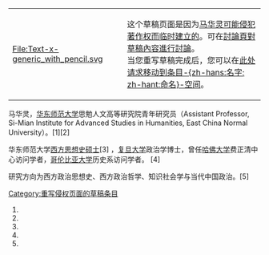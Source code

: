 <table>
<tbody>
<tr class="odd">
<td><p><a href="https://zh.wikipedia.org/wiki/File:Text-x-generic_with_pencil.svg" title="fig:File:Text-x-generic_with_pencil.svg"><a href="File:Text-x-generic_with_pencil.svg">File:Text-x-generic_with_pencil.svg</a></a></p></td>
<td><p>这个草稿页面是因为<a href="https://zh.wikipedia.org/wiki/马华灵" title="wikilink">马华灵可能</a><a href="https://zh.wikipedia.org/wiki/wikipedia:COPYVIO" title="wikilink">侵犯著作权而临时建立的</a>。可在<a href="https://zh.wikipedia.org/wiki/Draft_talk:马华灵" title="wikilink">討論頁對草稿內容進行討論</a>。<br />
当您重写草稿完成后，您可以在<a href="https://zh.wikipedia.org/wiki/wikipedia:CV#马华灵" title="wikilink">此处请求移动到条目-{zh-hans:名字; zh-hant:命名}-空间</a>。</p></td>
</tr>
</tbody>
</table>

马华灵，[华东师范大学](../Page/华东师范大学.md "wikilink")思勉人文高等研究院青年研究员（Assistant Professor, Si-Mian Institute for Advanced Studies in Humanities, East China Normal University）。\[1\]\[2\]

华东师范大学[西方思想史硕士](https://zh.wikipedia.org/wiki/西方思想史 "wikilink")\[3\] ，[复旦大学](../Page/复旦大学.md "wikilink")政治学博士，曾任[哈佛大学](../Page/哈佛大学.md "wikilink")费正清中心访问学者，[哥伦比亚大学](../Page/哥伦比亚大学.md "wikilink")历史系访问学者。 \[4\]

研究方向为西方政治思想史、西方政治哲学、知识社会学与当代中国政治。\[5\]

[Category:重写侵权页面的草稿条目](https://zh.wikipedia.org/wiki/Category:重写侵权页面的草稿条目 "wikilink")

1.

2.

3.

4.
5.